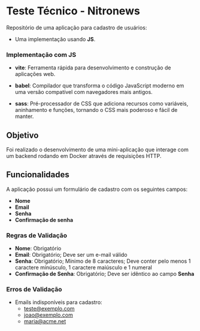 # Teste Técnico - Nitronews

Repositório de uma aplicação para cadastro de usuários:

- Uma implementação usando **JS**.

### Implementação com JS

- **vite**: Ferramenta rápida para desenvolvimento e construção de aplicações web.
- **babel**: Compilador que transforma o código JavaScript moderno em uma versão compatível com navegadores mais antigos.

- **sass**: Pré-processador de CSS que adiciona recursos como variáveis, aninhamento e funções, tornando o CSS mais poderoso e fácil de manter.

## Objetivo

Foi realizado o desenvolvimento de uma mini-aplicação que interage com um backend rodando em Docker através de requisições HTTP.

## Funcionalidades

A aplicação possui um formulário de cadastro com os seguintes campos:

- **Nome**
- **Email**
- **Senha**
- **Confirmação de senha**

### Regras de Validação

- **Nome**: Obrigatório
- **Email**: Obrigatório; Deve ser um e-mail válido
- **Senha**: Obrigatório; Mínimo de 8 caracteres; Deve conter pelo menos 1 caractere minúsculo, 1 caractere maiúsculo e 1 numeral
- **Confirmação de Senha**: Obrigatório; Deve ser idêntico ao campo **Senha**

### Erros de Validação

- Emails indisponíveis para cadastro:
  - teste@exemplo.com
  - joao@exemplo.com
  - maria@acme.net
